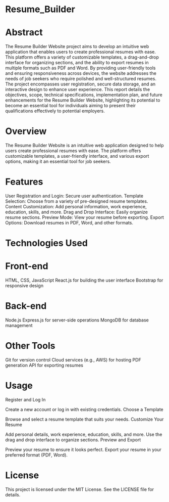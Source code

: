 # Resume_Builder
# Abstract
The Resume Builder Website project aims to develop an intuitive web application that enables users to create professional resumes with ease. This platform offers a variety of customizable templates, a drag-and-drop interface for organizing sections, and the ability to export resumes in multiple formats such as PDF and Word. By providing user-friendly tools and ensuring responsiveness across devices, the website addresses the needs of job seekers who require polished and well-structured resumes. The project encompasses user registration, secure data storage, and an interactive design to enhance user experience. This report details the objectives, scope, technical specifications, implementation plan, and future enhancements for the Resume Builder Website, highlighting its potential to become an essential tool for individuals aiming to present their qualifications effectively to potential employers.
# Overview
The Resume Builder Website is an intuitive web application designed to help users create professional resumes with ease. The platform offers customizable templates, a user-friendly interface, and various export options, making it an essential tool for job seekers.

# Features
User Registration and Login: Secure user authentication.
Template Selection: Choose from a variety of pre-designed resume templates.
Content Customization: Add personal information, work experience, education, skills, and more.
Drag and Drop Interface: Easily organize resume sections.
Preview Mode: View your resume before exporting.
Export Options: Download resumes in PDF, Word, and other formats.
# Technologies Used
# Front-end
HTML, CSS, JavaScript
React.js for building the user interface
Bootstrap for responsive design
# Back-end
Node.js
Express.js for server-side operations
MongoDB for database management
# Other Tools
Git for version control
Cloud services (e.g., AWS) for hosting
PDF generation API for exporting resumes

# Usage
Register and Log In

Create a new account or log in with existing credentials.
Choose a Template

Browse and select a resume template that suits your needs.
Customize Your Resume

Add personal details, work experience, education, skills, and more.
Use the drag and drop interface to organize sections.
Preview and Export

Preview your resume to ensure it looks perfect.
Export your resume in your preferred format (PDF, Word).

# License
This project is licensed under the MIT License. See the LICENSE file for details.
